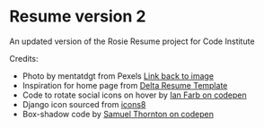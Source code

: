 # Resume version 2

An updated version of the Rosie Resume project for Code Institute

Credits:
- Photo by mentatdgt from Pexels [Link back to image](https://www.pexels.com/photo/woman-posing-937483/)
- Inspiration for home page from [Delta Resume Template](https://creativemarket.com/ninashaw/3672205-Delta-Resume-Template?u=creativework247&utm_source=Link&utm_medium=CM+Social+Share&utm_campaign=Product+Social+Share&utm_content=Delta+Resume+Template&ts=201904#fullscreen)
- Code to rotate social icons on hover by [Ian Farb on codepen](https://codepen.io/ianfarb/pen/yqpmw)
- Django icon sourced from [icons8](https://icons8.com/icons/set/django)
- Box-shadow code by [Samuel Thornton on codepen](https://codepen.io/sdthornton/pen/wBZdXq)